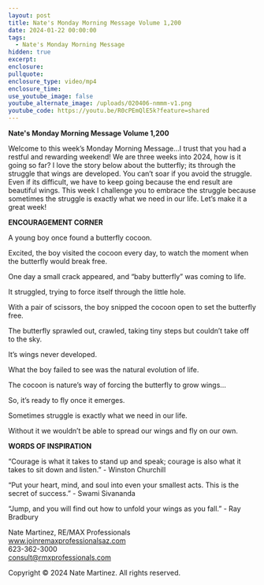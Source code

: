 ```yaml
---
layout: post
title: Nate's Monday Morning Message Volume 1,200
date: 2024-01-22 00:00:00
tags:
  - Nate's Monday Morning Message
hidden: true
excerpt:
enclosure:
pullquote:
enclosure_type: video/mp4
enclosure_time:
use_youtube_image: false
youtube_alternate_image: /uploads/020406-nmmm-v1.png
youtube_code: https://youtu.be/R0cPEmQlE5k?feature=shared
---
```

**Nate's Monday Morning Message Volume 1,200**

Welcome to this week’s Monday Morning Message…I trust that you had a restful and rewarding weekend! We are three weeks into 2024, how is it going so far? I love the story below about the butterfly; its through the struggle that wings are developed. You can’t soar if you avoid the struggle. Even if its difficult, we have to keep going because the end result are beautiful wings. This week I challenge you to embrace the struggle because sometimes the struggle is exactly what we need in our life. Let’s make it a great week!

**ENCOURAGEMENT CORNER**&nbsp;

A young boy once found a butterfly cocoon.

Excited, the boy visited the cocoon every day, to watch the moment when the butterfly would break free.

One day a small crack appeared, and “baby butterfly” was coming to life.

It struggled, trying to force itself through the little hole.

With a pair of scissors, the boy snipped the cocoon open to set the butterfly free.

The butterfly sprawled out, crawled, taking tiny steps but couldn’t take off to the sky.

It’s wings never developed.

What the boy failed to see was the natural evolution of life.

The cocoon is nature’s way of forcing the butterfly to grow wings…

So, it’s ready to fly once it emerges.

Sometimes struggle is exactly what we need in our life.

Without it we wouldn’t be able to spread our wings and fly on our own.

**WORDS OF INSPIRATION**

“Courage is what it takes to stand up and speak; courage is also what it takes to sit down and listen.” - Winston Churchill

“Put your heart, mind, and soul into even your smallest acts. This is the secret of success.” - Swami Sivananda

“Jump, and you will find out how to unfold your wings as you fall.” - Ray Bradbury

Nate Martinez, RE/MAX Professionals<br>www.joinremaxprofessionalsaz.com<br>623-362-3000<br>consult@rmxprofessionals.com

Copyright © 2024 Nate Martinez. All rights reserved.